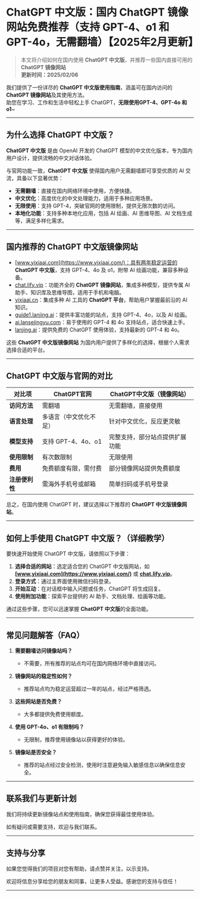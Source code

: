 # ChatGPT 中文版：国内 ChatGPT 镜像网站免费推荐（支持 GPT-4、o1 和 GPT-4o，无需翻墙）【2025年2月更新】

> 本文将介绍如何在国内使用 **ChatGPT 中文版**，并推荐一些国内直接可用的 **ChatGPT 镜像网站**   
> **更新时间：2025/02/06**  

我们提供了一份详尽的 **ChatGPT 中文版使用指南**，涵盖可在国内访问的 **ChatGPT 镜像网站**及其使用方法。   
助您在学习、工作和生活中轻松上手 ChatGPT，**无限使用GPT-4、GPT-4o 和 o1**~

---

## 为什么选择 ChatGPT 中文版？

**ChatGPT 中文版** 是由 OpenAI 开发的 ChatGPT 模型的中文优化版本，专为国内用户设计，提供流畅的中文对话体验。

与官网功能一致，**ChatGPT 中文版** 使得国内用户无需翻墙即可享受优质的 AI 交流，具备以下显著优势：

- **无需翻墙**：直接在国内网络环境中使用，方便快捷。
- **中文优化**：高度优化的中文处理能力，适用于多种应用场景。
- **无限使用**：支持 GPT-4，突破官网的使用限制，提供无限次数的访问。
- **本地化功能**：支持多种本地化应用，包括 AI 绘画、AI 思维导图、AI 文档生成等，满足多样化需求。

---

## 国内推荐的 ChatGPT 中文版镜像网站

- [www.yixiaai.com](https://www.yixiaai.com/)：具有两年稳定运营的 **ChatGPT 中文版**，支持 GPT-4、4o 及 o1，附带 AI 绘画功能，兼容多种设备。
- [chat.lify.vip](https://chat.lify.vip/)：功能齐全的 **ChatGPT 镜像网站**，集成多种模型，提供专属 AI 助手、知识库及思维导图，适用于手机和电脑。
- [yixiaai.cn](https://yixiaai.cn/)：集成多种 AI 工具的 **ChatGPT 平台**，帮助用户掌握最前沿的 AI 知识。
- [guide1.lanjing.ai](https://guide1.lanjing.ai/)：提供丰富功能的站点，支持 GPT-4、4o，以及 AI 绘画。
- [ai.lansejingyu.com](https://ai.lansejingyu.com/)：易于使用的 GPT-4 和 4o 支持站点，适合快速上手。
- [lanjing.ai](https://lanjing.ai/)：提供免费的 ChatGPT 使用体验，支持最新的 GPT-4 和 4o。

这些 **ChatGPT 中文版镜像网站** 为国内用户提供了多样化的选择，根据个人需求选择合适的平台。

---

## ChatGPT 中文版与官网的对比

| 对比项 | ChatGPT官网 | ChatGPT中文版（镜像网站）|
|--------|--------|--------|
| **访问方法** | 需翻墙 | 无需翻墙，直接使用 |
| **语言处理** | 多语言（中文优化不足） | 针对中文优化，反应更灵敏 |
| **模型支持** | 支持 GPT-4、4o、o1 | 完整支持，部分站点提供扩展功能 |
| **使用限制** | 有次数限制 | 无限使用 |
| **费用** | 免费额度有限，需付费 | 部分镜像网站提供免费额度 |
| **注册便利性** | 需海外手机号或邮箱 | 简单扫码或手机号登录 |

总之，在国内使用 ChatGPT 时，建议选择以下推荐的 **ChatGPT 中文版镜像网站**。

---

## 如何上手使用 ChatGPT 中文版？（详细教学）

要快速开始使用 ChatGPT 中文版，请依照以下步骤：

1. **选择合适的网站**：选定适合您的 ChatGPT 中文版网站，如 **[www.yixiaai.com](https://www.yixiaai.com/)** 或 **[chat.lify.vip](https://chat.lify.vip/)**。
2. **登录方式**：通过主界面使用微信扫码登录。
3. **开始互动**：在对话框中输入问题或任务，ChatGPT 将生成回复。
4. **使用附加功能**：探索平台提供的 AI 助手、文档处理、绘画等功能。

通过这些步骤，您可以迅速掌握 **ChatGPT 中文版**的全面功能。

---

## 常见问题解答（FAQ）

1. **需要翻墙访问镜像站吗？**
   - 不需要，所有推荐的站点均可在国内网络环境中直接访问。

2. **镜像网站的稳定性如何？**
   - 推荐站点均为稳定运营超过一年的站点，经过严格筛选。

3. **这些网站是否免费？**
   - 大多都提供免费使用额度。

4. **使用 GPT-4o、o1 有限制吗？**
   - 无限制，推荐使用镜像站以获得更好的体验。

5. **镜像站是否安全？**
   - 推荐的站点经过安全检测，使用时注意避免输入敏感信息以确保信息安全。

---

## 联系我们与更新计划

我们将持续更新镜像站点和使用指南，确保您获得最佳使用体验。

如有疑问或需要支持，欢迎与我们联系。

---

## 支持与分享

如果您觉得我们的项目对您有帮助，请点赞并关注，以示支持。

欢迎将信息分享给您的朋友和同事，让更多人受益。感谢您的支持与信任！

---
